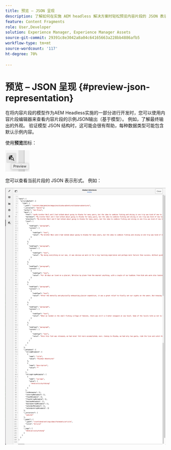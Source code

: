 ```yaml
---
title: 预览 – JSON 呈现
description: 了解如何在实施 AEM headless 解决方案时轻松预览内容片段的 JSON 表示形式。
feature: Content Fragments
role: User,Developer
solution: Experience Manager, Experience Manager Assets
source-git-commit: 29391c8e3042a8a04c64165663a228bb4886afb5
workflow-type: tm+mt
source-wordcount: '117'
ht-degree: 70%

---
```


# 预览 – JSON 呈现 {#preview-json-representation}

在将内容片段的模型作为AEM Headless实施的一部分进行开发时，您可以使用内容片段编辑器来查看内容片段的示例JSON输出（基于模型）。 例如，了解最终输出的外观。 验证模型 JSON 结构时，这可能会很有帮助，每种数据类型可能包含默认示例内容。

使用&#x200B;**预览**&#x200B;图标：

![内容片段编辑器 – “预览”选项卡](assets/cfm-preview-01.png)

您可以查看当前片段的 JSON 表示形式。 例如：

![内容片段编辑器 – 片段的预览](assets/cfm-preview-02.png)

<!--
**Copy URL** lets you copy to clipboard the URL for either author or publish.
-->
